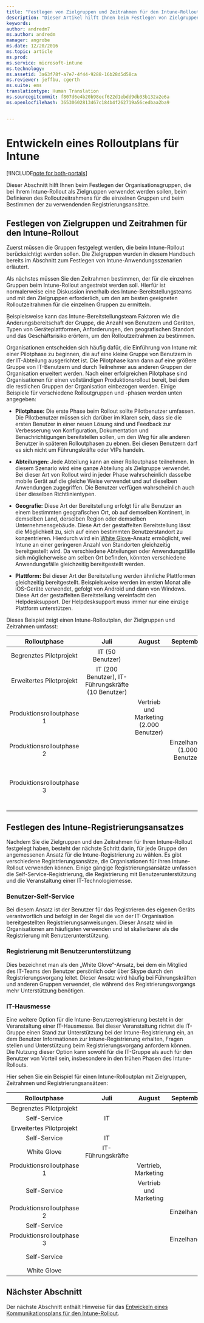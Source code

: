 ```yaml
---
title: "Festlegen von Zielgruppen und Zeitrahmen für den Intune-Rollout | Microsoft-Dokumentation"
description: "Dieser Artikel hilft Ihnen beim Festlegen von Zielgruppen und Zeitrahmen für eine reine Microsoft Intune-Cloudimplementierung."
keywords: 
author: andredm7
ms.author: andredm
manager: angrobe
ms.date: 12/20/2016
ms.topic: article
ms.prod: 
ms.service: microsoft-intune
ms.technology: 
ms.assetid: 3a63f78f-a7e7-4f44-9288-16b28d5d58ca
ms.reviewer: jeffbu, cgerth
ms.suite: ems
translationtype: Human Translation
ms.sourcegitcommit: f807d6e4b20b98ecf622d1ebdd9db33b132a2e6a
ms.openlocfilehash: 36530602813467c184b4f262719a56cedbaa2ba9


---
```


# <a name="develop-an-intune-rollout-plan"></a>Entwickeln eines Rolloutplans für Intune

[!INCLUDE[note for both-portals](../includes/note-for-both-portals.md)]

Dieser Abschnitt hilft Ihnen beim Festlegen der Organisationsgruppen, die bei Ihrem Intune-Rollout als Zielgruppen verwendet werden sollen, beim Definieren des Rolloutzeitrahmens für die einzelnen Gruppen und beim Bestimmen der zu verwendenden Registrierungsansätze.

## <a name="determine-intune-rollout-targeted-groups-and-timeframes"></a>Festlegen von Zielgruppen und Zeitrahmen für den Intune-Rollout

Zuerst müssen die Gruppen festgelegt werden, die beim Intune-Rollout berücksichtigt werden sollen. Die Zielgruppen wurden in diesem Handbuch bereits im Abschnitt zum Festlegen von Intune-Anwendungsszenarien erläutert.

Als nächstes müssen Sie den Zeitrahmen bestimmen, der für die einzelnen Gruppen beim Intune-Rollout angestrebt werden soll. Hierfür ist normalerweise eine Diskussion innerhalb des Intune-Bereitstellungsteams und mit den Zielgruppen erforderlich, um den am besten geeigneten Rolloutzeitrahmen für die einzelnen Gruppen zu ermitteln.

Beispielsweise kann das Intune-Bereitstellungsteam Faktoren wie die Änderungsbereitschaft der Gruppe, die Anzahl von Benutzern und Geräten, Typen von Geräteplattformen, Anforderungen, den geografischen Standort und das Geschäftsrisiko erörtern, um den Rolloutzeitrahmen zu bestimmen.

Organisationen entscheiden sich häufig dafür, die Einführung von Intune mit einer Pilotphase zu beginnen, die auf eine kleine Gruppe von Benutzern in der IT-Abteilung ausgerichtet ist. Die Pilotphase kann dann auf eine größere Gruppe von IT-Benutzern und durch Teilnehmer aus anderen Gruppen der Organisation erweitert werden. Nach einer erfolgreichen Pilotphase sind Organisationen für einen vollständigen Produktionsrollout bereit, bei dem die restlichen Gruppen der Organisation einbezogen werden. Einige Beispiele für verschiedene Rolloutgruppen und -phasen werden unten angegeben:

-   **Pilotphase:** Die erste Phase beim Rollout sollte Pilotbenutzer umfassen. Die Pilotbenutzer müssen sich darüber im Klaren sein, dass sie die ersten Benutzer in einer neuen Lösung sind und Feedback zur Verbesserung von Konfiguration, Dokumentation und Benachrichtigungen bereitstellen sollen, um den Weg für alle anderen Benutzer in späteren Rolloutphasen zu ebnen. Bei diesen Benutzern darf es sich nicht um Führungskräfte oder VIPs handeln.

-   **Abteilungen:** Jede Abteilung kann an einer Rolloutphase teilnehmen. In diesem Szenario wird eine ganze Abteilung als Zielgruppe verwendet. Bei dieser Art von Rollout wird in jeder Phase wahrscheinlich dasselbe mobile Gerät auf die gleiche Weise verwendet und auf dieselben Anwendungen zugegriffen. Die Benutzer verfügen wahrscheinlich auch über dieselben Richtlinientypen.

-   **Geografie:** Diese Art der Bereitstellung erfolgt für alle Benutzer an einem bestimmten geografischen Ort, ob auf demselben Kontinent, in demselben Land, derselben Region oder demselben Unternehmensgebäude. Diese Art der gestaffelten Bereitstellung lässt die Möglichkeit zu, sich auf einen bestimmten Benutzerstandort zu konzentrieren. Hierdurch wird ein [White Glove](#user-assisted-enrollment)-Ansatz ermöglicht, weil Intune an einer geringeren Anzahl von Standorten gleichzeitig bereitgestellt wird. Da verschiedene Abteilungen oder Anwendungsfälle sich möglicherweise am selben Ort befinden, könnten verschiedene Anwendungsfälle gleichzeitig bereitgestellt werden.

-   **Plattform:** Bei dieser Art der Bereitstellung werden ähnliche Plattformen gleichzeitig bereitgestellt. Beispielsweise werden im ersten Monat alle iOS-Geräte verwendet, gefolgt von Android und dann von Windows. Diese Art der gestaffelten Bereitstellung vereinfacht den Helpdesksupport. Der Helpdesksupport muss immer nur eine einzige Plattform unterstützen.

Dieses Beispiel zeigt einen Intune-Rolloutplan, der Zielgruppen und Zeitrahmen umfasst:

| **Rolloutphase** | **Juli** | **August** | **September** | **Oktober** |
|:---:|:---:|:---:|:---:|:---:|
| Begrenztes Pilotprojekt | IT (50 Benutzer) |  |  |  |                                                         
| Erweitertes Pilotprojekt | IT (200 Benutzer), IT-Führungskräfte (10 Benutzer) |  |  |  |                                                         
| Produktionsrolloutphase 1 |  | Vertrieb und Marketing (2.000 Benutzer) |  |  |
| Produktionsrolloutphase 2 |  |  | Einzelhandel (1.000 Benutzer) |  |
| Produktionsrolloutphase 3 |  |  |  | Personalabteilung (50 Benutzer), Finanzabteilung (40 Benutzer), Führungskräfte (30 Benutzer) |

## <a name="determine-the-intune-enrollment-approach"></a>Festlegen des Intune-Registrierungsansatzes

Nachdem Sie die Zielgruppen und den Zeitrahmen für Ihren Intune-Rollout festgelegt haben, besteht der nächste Schritt darin, für jede Gruppe den angemessenen Ansatz für die Intune-Registrierung zu wählen. Es gibt verschiedene Registrierungsansätze, die Organisationen für ihren Intune-Rollout verwenden können. Einige gängige Registrierungsansätze umfassen die Self-Service-Registrierung, die Registrierung mit Benutzerunterstützung und die Veranstaltung einer IT-Technologiemesse.

### <a name="user-self-service"></a>Benutzer-Self-Service

Bei diesem Ansatz ist der Benutzer für das Registrieren des eigenen Geräts verantwortlich und befolgt in der Regel die von der IT-Organisation bereitgestellten Registrierungsanweisungen. Dieser Ansatz wird in Organisationen am häufigsten verwenden und ist skalierbarer als die Registrierung mit Benutzerunterstützung.

### <a name="user-assisted-enrollment"></a>Registrierung mit Benutzerunterstützung

Dies bezeichnet man als den „White Glove“-Ansatz, bei dem ein Mitglied des IT-Teams den Benutzer persönlich oder über Skype durch den Registrierungsvorgang leitet. Dieser Ansatz wird häufig bei Führungskräften und anderen Gruppen verwendet, die während des Registrierungsvorgangs mehr Unterstützung benötigen.

### <a name="it-tech-fair"></a>IT-Hausmesse

Eine weitere Option für die Intune-Benutzerregistrierung besteht in der Veranstaltung einer IT-Hausmesse. Bei dieser Veranstaltung richtet die IT-Gruppe einen Stand zur Unterstützung bei der Intune-Registrierung ein, an dem Benutzer Informationen zur Intune-Registrierung erhalten, Fragen stellen und Unterstützung beim Registrierungsvorgang anfordern können. Die Nutzung dieser Option kann sowohl für die IT-Gruppe als auch für den Benutzer von Vorteil sein, insbesondere in den frühen Phasen des Intune-Rollouts.

Hier sehen Sie ein Beispiel für einen Intune-Rolloutplan mit Zielgruppen, Zeitrahmen und Registrierungsansätzen:

| **Rolloutphase** | **Juli** | **August** | **September** | **Oktober** |
|:---:|:---:|:---:|:---:|:---:|
| Begrenztes Pilotprojekt |  |  |  |  |                                                         
| Self-Service | IT |  |  |  |
| Erweitertes Pilotprojekt |  |  |  |  |                                                         
| Self-Service | IT |  |  |  |
| White Glove | IT-Führungskräfte |  |  |  |
| Produktionsrolloutphase 1 |  | Vertrieb, Marketing |  |  |
| Self-Service |  | Vertrieb und Marketing |  |  |
| Produktionsrolloutphase 2 |  |  | Einzelhandel |  |
| Self-Service |  |  |  |  |
| Produktionsrolloutphase 3 |  |  | Einzelhandel |  |
| Self-Service |  |  |  | Personalabteilung, Finanzabteilung |
| White Glove |  |  |  | Führungskräfte |

## <a name="next-section"></a>Nächster Abschnitt

Der nächste Abschnitt enthält Hinweise für das [Entwickeln eines Kommunikationsplans für den Intune-Rollout](section-5-develop-a-rollout-communication-plan.md).



<!--HONumber=Dec16_HO5-->


